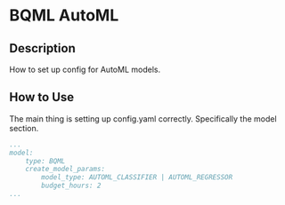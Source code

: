 # BQML AutoML

## Description

How to set up config for AutoML models.

## How to Use
The main thing is setting up config.yaml correctly. Specifically the model section.

```yaml
...
model:
    type: BQML  
    create_model_params:
        model_type: AUTOML_CLASSIFIER | AUTOML_REGRESSOR
        budget_hours: 2
...
```